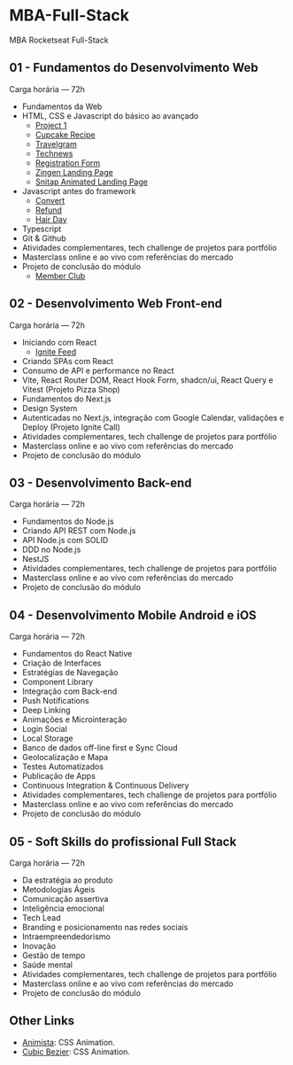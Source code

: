 # MBA-Full-Stack

MBA Rocketseat Full-Stack

## 01 - Fundamentos do Desenvolvimento Web

Carga horária — 72h

- Fundamentos da Web
- HTML, CSS e Javascript do básico ao avançado
  - [Project 1](https://douglasdl.github.io/MBA-Full-Stack/projeto/)
  - [Cupcake Recipe](https://douglasdl.github.io/MBA-Full-Stack/receita/)
  - [Travelgram](https://douglasdl.github.io/MBA-Full-Stack/travelgram/)
  - [Technews](https://douglasdl.github.io/MBA-Full-Stack/technews/)
  - [Registration Form](https://douglasdl.github.io/MBA-Full-Stack/registration-form)
  - [Zingen Landing Page](https://douglasdl.github.io/MBA-Full-Stack/zingen)
  - [Snitap Animated Landing Page](https://douglasdl.github.io/MBA-Full-Stack/snitap)
- Javascript antes do framework
  - [Convert](https://douglasdl.github.io/MBA-Full-Stack/convert)
  - [Refund](https://douglasdl.github.io/MBA-Full-Stack/refund)
  - [Hair Day](https://douglasdl.github.io/MBA-Full-Stack/hair-day/dist/index.html)
- Typescript
- Git & Github
- Atividades complementares, tech challenge de projetos para portfólio
- Masterclass online e ao vivo com referências do mercado
- Projeto de conclusão do módulo
  - [Member Club](https://douglasdl.github.io/MBA-Full-Stack/member-club/dist/index.html)

## 02 - Desenvolvimento Web Front-end

Carga horária — 72h

- Iniciando com React
  - [Ignite Feed](https://douglasdl.github.io/MBA-Full-Stack/ignite-feed)
- Criando SPAs com React
- Consumo de API e performance no React
- Vite, React Router DOM, React Hook Form, shadcn/ui, React Query e Vitest (Projeto Pizza Shop)
- Fundamentos do Next.js
- Design System
- Autenticadas no Next.js, integração com Google Calendar, validações e Deploy (Projeto Ignite Call)
- Atividades complementares, tech challenge de projetos para portfólio
- Masterclass online e ao vivo com referências do mercado
- Projeto de conclusão do módulo

## 03 - Desenvolvimento Back-end

Carga horária — 72h

- Fundamentos do Node.js
- Criando API REST com Node.js
- API Node.js com SOLID
- DDD no Node.js
- NestJS
- Atividades complementares, tech challenge de projetos para portfólio
- Masterclass online e ao vivo com referências do mercado
- Projeto de conclusão do módulo

## 04 - Desenvolvimento Mobile Android e iOS

Carga horária — 72h

- Fundamentos do React Native
- Criação de Interfaces
- Estratégias de Navegação
- Component Library
- Integração com Back-end
- Push Notifications
- Deep Linking
- Animações e Microinteração
- Login Social
- Local Storage
- Banco de dados off-line first e Sync Cloud
- Geolocalização e Mapa
- Testes Automatizados
- Publicação de Apps
- Continuous Integration & Continuous Delivery
- Atividades complementares, tech challenge de projetos para portfólio
- Masterclass online e ao vivo com referências do mercado
- Projeto de conclusão do módulo

## 05 - Soft Skills do profissional Full Stack

Carga horária — 72h

- Da estratégia ao produto
- Metodologias Ágeis
- Comunicação assertiva
- Inteligência emocional
- Tech Lead
- Branding e posicionamento nas redes sociais
- Intraempreendedorismo
- Inovação
- Gestão de tempo
- Saúde mental
- Atividades complementares, tech challenge de projetos para portfólio
- Masterclass online e ao vivo com referências do mercado
- Projeto de conclusão do módulo

## Other Links

- [Animista](https://animista.net/): CSS Animation.
- [Cubic Bezier](https://cubic-bezier.com/#.17,.67,.83,.67): CSS Animation.
